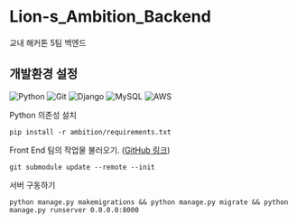 # Lion-s_Ambition_Backend

교내 해커톤 5팀 백엔드

## 개발환경 설정

![Python](https://img.shields.io/badge/python-3670A0?style=for-the-badge&logo=python&logoColor=ffdd54)
![Git](https://img.shields.io/badge/git-%23F05033.svg?style=for-the-badge&logo=git&logoColor=white)
![Django](https://img.shields.io/badge/django-%23092E20.svg?style=for-the-badge&logo=django&logoColor=white)
![MySQL](https://img.shields.io/badge/mysql-%2300f.svg?style=for-the-badge&logo=mysql&logoColor=white)
![AWS](https://img.shields.io/badge/AWS-%23FF9900.svg?style=for-the-badge&logo=amazon-aws&logoColor=white)

Python 의존성 설치

```shell
pip install -r ambition/requirements.txt
```

Front End 팀의 작업물 불러오기. ([GitHub 링크](https://github.com/SMU-LIKELION-11TH/Lion-s_Ambition_Frontend))

```shell
git submodule update --remote --init
```

서버 구동하기

```shell
python manage.py makemigrations && python manage.py migrate && python manage.py runserver 0.0.0.0:8000
```
